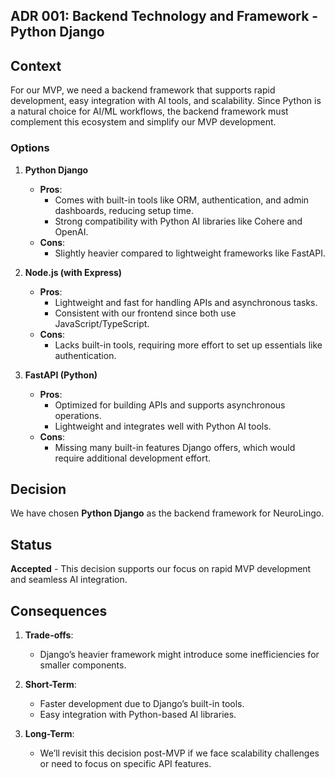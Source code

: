 ## ADR 001: Backend Technology and Framework - Python Django

## Context

For our MVP, we need a backend framework that supports rapid development, easy integration with AI tools, and scalability. Since Python is a natural choice for AI/ML workflows, the backend framework must complement this ecosystem and simplify our MVP development.

### Options

1. **Python Django**  
   - **Pros**:  
     - Comes with built-in tools like ORM, authentication, and admin dashboards, reducing setup time.  
     - Strong compatibility with Python AI libraries like Cohere and OpenAI.  
   - **Cons**:  
     - Slightly heavier compared to lightweight frameworks like FastAPI.  

2. **Node.js (with Express)**  
   - **Pros**:  
     - Lightweight and fast for handling APIs and asynchronous tasks.  
     - Consistent with our frontend since both use JavaScript/TypeScript.  
   - **Cons**:  
     - Lacks built-in tools, requiring more effort to set up essentials like authentication.  

3. **FastAPI (Python)**  
   - **Pros**:  
     - Optimized for building APIs and supports asynchronous operations.  
     - Lightweight and integrates well with Python AI tools.  
   - **Cons**:  
     - Missing many built-in features Django offers, which would require additional development effort.

## Decision

We have chosen **Python Django** as the backend framework for NeuroLingo.

## Status

**Accepted** - This decision supports our focus on rapid MVP development and seamless AI integration.

## Consequences

1. **Trade-offs**:
   - Django’s heavier framework might introduce some inefficiencies for smaller components.

2. **Short-Term**:
   - Faster development due to Django’s built-in tools.  
   - Easy integration with Python-based AI libraries.

3. **Long-Term**:
   - We’ll revisit this decision post-MVP if we face scalability challenges or need to focus on specific API features.  
